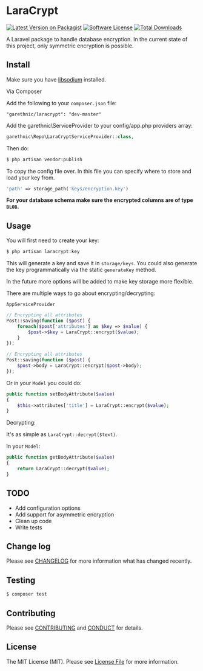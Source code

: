 # LaraCrypt

[![Latest Version on Packagist][ico-version]][link-packagist]
[![Software License][ico-license]](LICENSE.md)
[![Total Downloads][ico-downloads]][link-downloads]

A Laravel package to handle database encryption. In the current state of this project, only symmetric encryption is possible.

## Install

Make sure you have [libsodium](https://download.libsodium.org/doc/installation/index.html) installed.

Via Composer

Add the following to your `composer.json` file:

```
"garethnic/laracrypt": "dev-master"
```

Add the garethnic\ServiceProvider to your config/app.php providers array:

``` php
garethnic\Repo\LaraCryptServiceProvider::class,
```

Then do:

``` bash
$ php artisan vendor:publish
```

To copy the config file over. In this file you can specify where to store and load your key from.

``` php
'path' => storage_path('keys/encryption.key')
```

**For your database schema make sure the encrypted columns are of type `BLOB`.**

## Usage

You will first need to create your key:

``` bash
$ php artisan laracrypt:key
```

This will generate a key and save it in `storage/keys`. You could also generate the key programmatically via the static `generateKey` method.

In the future more options will be added to make key storage more flexible.

There are multiple ways to go about encrypting/decrypting:

`AppServiceProvider`

``` php
// Encrypting all attributes
Post::saving(function ($post) {
    foreach($post['attributes'] as $key => $value) {
        $post->$key = LaraCrypt::encrypt($value);
    }
});

// Encrypting all attributes
Post::saving(function ($post) {
    $post->body = LaraCrypt::encrypt($post->body);
});
```

Or in your `Model` you could do:
``` php
public function setBodyAttribute($value)
{
    $this->attributes['title'] = LaraCrypt::encrypt($value);
}
```

Decrypting:

It's as simple as `LaraCrypt::decrypt($text)`.

In your `Model`:

``` php
public function getBodyAttribute($value)
{
    return LaraCrypt::decrypt($value);
}
```

## TODO

* Add configuration options
* Add support for asymmetric encryption
* Clean up code
* Write tests

## Change log

Please see [CHANGELOG](CHANGELOG.md) for more information what has changed recently.

## Testing

``` bash
$ composer test
```

## Contributing

Please see [CONTRIBUTING](CONTRIBUTING.md) and [CONDUCT](CONDUCT.md) for details.

## License

The MIT License (MIT). Please see [License File](LICENSE.md) for more information.

[ico-version]: https://img.shields.io/packagist/v/garethnic/laracrypt.svg?style=flat-square
[ico-license]: https://img.shields.io/badge/license-MIT-brightgreen.svg?style=flat-square
[ico-downloads]: https://img.shields.io/packagist/dt/garethnic/laracrypt.svg?style=flat-square

[link-packagist]: https://packagist.org/packages/garethnic/laracrypt
[link-downloads]: https://packagist.org/packages/garethnic/laracrypt
[link-author]: https://github.com/garethnic
[link-contributors]: ../../contributors
